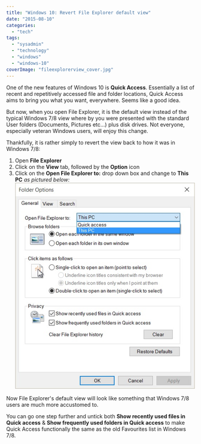 ```yaml
---
title: "Windows 10: Revert File Explorer default view"
date: "2015-08-10"
categories: 
  - "tech"
tags: 
  - "sysadmin"
  - "technology"
  - "windows"
  - "windows-10"
coverImage: "fileexplorerview_cover.jpg"
---
```


One of the new features of Windows 10 is **Quick Access**. Essentially a list of recent and repetitively accessed file and folder locations, Quick Access aims to bring you what you want, everywhere. Seems like a good idea.

But now, when you open File Explorer, it is the default view instead of the typical Windows 7/8 view where by you were presented with the standard User folders (Documents, Pictures etc...) plus disk drives. Not everyone, especially veteran Windows users, will enjoy this change.

Thankfully, it is rather simply to revert the view back to how it was in Windows 7/8:

1. Open **File Explorer**
2. Click on the **View** tab, followed by the **Option** icon
3. Click on the **Open File Explorer to:** drop down box and change to **This PC** _as pictured below:_
![](images/fileexplorerview.jpg)

Now File Explorer's default view will look like something that Windows 7/8 users are much more accustomed to.

You can go one step further and untick both **Show recently used files in Quick access** & **Show frequently used folders in Quick access** to make Quick Access functionally the same as the old Favourites list in Windows 7/8.
